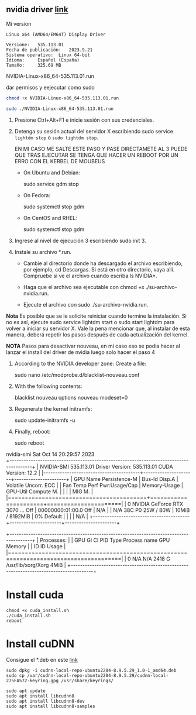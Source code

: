 
## nvidia driver [link](https://www.nvidia.es/Download/index.aspx?lang=es)

Mi version  


    Linux x64 (AMD64/EM64T) Display Driver
    
    Versione: 	535.113.01
    Fecha de publicación: 	2023.9.21
    Sistema operativo: 	Linux 64-bit
    Idioma: 	Español (España)
    Tamaño: 	325.69 MB 

NVIDIA-Linux-x86_64-535.113.01.run

dar permisos y eejecutar como sudo 

```bash
chmod +x NVIDIA-Linux-x86_64-535.113.01.run

sudo ./NVIDIA-Linux-x86_64-535.113.01.run

```

1. Presione Ctrl+Alt+F1 e inicie sesión con sus credenciales.

2. Detenga su sesión actual del servidor X escribiendo sudo service `lightdm stop` o `sudo lightdm stop`. 

    EN MI CASO ME SALTE ESTE PASO Y PASE DIRECTAMETE AL 3 PUEDE QUE TRAS EJECUTAR SE TENGA QUE HACER UN REBOOT POR UN ERRO CON EL KERBEL 
    DE MOUBEUS

    - On Ubuntu and Debian:

        sudo service gdm stop

    - On Fedora:

        sudo systemctl stop gdm

    - On CentOS and RHEL:

        sudo systemctl stop gdm


3. Ingrese al nivel de ejecución 3 escribiendo sudo init 3.

4. Instale su archivo *.run.

    - Cambie al directorio donde ha descargado el archivo escribiendo, por ejemplo, cd Descargas. Si está en otro directorio, vaya allí. Compruebe si ve el archivo cuando escriba ls NVIDIA*.

    - Haga que el archivo sea ejecutable con chmod +x ./su-archivo-nvidia.run.

    - Ejecute el archivo con sudo ./su-archivo-nvidia.run.

**Nota** Es posible que se le solicite reiniciar cuando termine la instalación. Si no es así, ejecute sudo service lightdm start o sudo start lightdm para volver a iniciar su servidor X.
Vale la pena mencionar que, al instalar de esta manera, deberá repetir los pasos después de cada actualización del kernel.

**NOTA** Pasos para desactivar nouveau, en mi caso eso se podia hacer al lanzar el install del driver de nvidia luego solo hacer el paso 4

1. According to the NVIDIA developer zone: Create a file:

    sudo nano /etc/modprobe.d/blacklist-nouveau.conf

2. With the following contents:

    blacklist nouveau
    options nouveau modeset=0

3. Regenerate the kernel initramfs:

    sudo update-initramfs -u

4. Finally, reboot:

    sudo reboot


nvidia-smi
Sat Oct 14 20:29:57 2023       
+---------------------------------------------------------------------------------------+
| NVIDIA-SMI 535.113.01             Driver Version: 535.113.01   CUDA Version: 12.2     |
|-----------------------------------------+----------------------+----------------------+
| GPU  Name                 Persistence-M | Bus-Id        Disp.A | Volatile Uncorr. ECC |
| Fan  Temp   Perf          Pwr:Usage/Cap |         Memory-Usage | GPU-Util  Compute M. |
|                                         |                      |               MIG M. |
|=========================================+======================+======================|
|   0  NVIDIA GeForce RTX 3070 ...    Off | 00000000:01:00.0 Off |                  N/A |
| N/A   38C    P0              25W /  80W |     10MiB /  8192MiB |      0%      Default |
|                                         |                      |                  N/A |
+-----------------------------------------+----------------------+----------------------+
                                                                                         
+---------------------------------------------------------------------------------------+
| Processes:                                                                            |
|  GPU   GI   CI        PID   Type   Process name                            GPU Memory |
|        ID   ID                                                             Usage      |
|=======================================================================================|
|    0   N/A  N/A      2418      G   /usr/lib/xorg/Xorg                            4MiB |
+---------------------------------------------------------------------------------------+


# Install cuda

    chmod +x cuda_install.sh
    ./cuda_install.sh
    reboot

# Install cuDNN 

Consigue el *.deb en este [link](https://developer.nvidia.com/rdp/cudnn-download)

    sudo dpkg -i cudnn-local-repo-ubuntu2204-8.9.5.29_1.0-1_amd64.deb
    sudo cp /var/cudnn-local-repo-ubuntu2204-8.9.5.29/cudnn-local-275FA572-keyring.gpg /usr/share/keyrings/

    sudo apt update
    sudo apt install libcudnn8
    sudo apt install libcudnn8-dev
    sudo apt install libcudnn8-samples